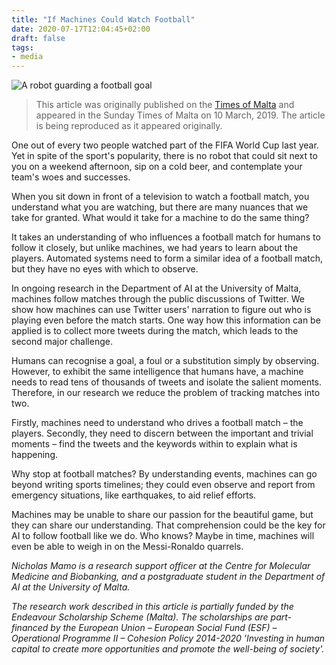 ```yaml
---
title: "If Machines Could Watch Football"
date: 2020-07-17T12:04:45+02:00
draft: false
tags: 
- media
---
```


![A robot guarding a football goal](/images/robot-football.jpg)

> This article was originally published on the [Times of Malta](https://timesofmalta.com/articles/view/if-machines-could-watch-football.704113) and appeared in the Sunday Times of Malta on 10 March, 2019.
> The article is being reproduced as it appeared originally.

One out of every two people watched part of the FIFA World Cup last year.
Yet in spite of the sport's popularity, there is no robot that could sit next to you on a weekend afternoon, sip on a cold beer, and contemplate your team's woes and successes.

When you sit down in front of a television to watch a football match, you understand what you are watching, but there are many nuances that we take for granted.
What would it take for a machine to do the same thing?

It takes an understanding of who influences a football match for humans to follow it closely, but unlike machines, we had years to learn about the players.
Automated systems need to form a similar idea of a football match, but they have no eyes with which to observe.

In ongoing research in the Department of AI at the University of Malta, machines follow matches through the public discussions of Twitter.
We show how machines can use Twitter users' narration to figure out who is playing even before the match starts.
One way how this information can be applied is to collect more tweets during the match, which leads to the second major challenge.

Humans can recognise a goal, a foul or a substitution simply by observing.
However, to exhibit the same intelligence that humans have, a machine needs to read tens of thousands of tweets and isolate the salient mo­ments.
Therefore, in our research we reduce the problem of tracking matches into two.

Firstly, machines need to understand who drives a football match – the players.
Secondly, they need to discern between the important and trivial moments – find the tweets and the keywords within to explain what is happening.

Why stop at football matches?
By understanding events, machines can go beyond writing sports timelines; they could even observe and report from emergency situations, like earthquakes, to aid relief efforts.

Machines may be unable to share our passion for the beautiful game, but they can share our understanding.
That comprehension could be the key for AI to follow football like we do.
Who knows?
Maybe in time, machines will even be able to weigh in on the Messi-Ronaldo quarrels.

_Nicholas Mamo is a research support officer at the Centre for Molecular Medicine and Biobanking, and a postgraduate student in the Department of AI at the University of Malta._

_The research work described in this article is partially funded by the Endeavour Scholarship Scheme (Malta).
The scholarships are part-financed by the European Union – European Social Fund (ESF) – Operational Programme II – Cohesion Policy 2014-2020 'Investing in human capital to create more opportunities and promote the well-being of society'._

